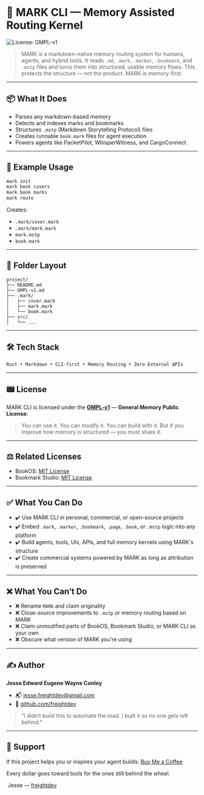# 🧠 MARK CLI — Memory Assisted Routing Kernel

![License: GMPL-v1](https://img.shields.io/badge/license-GMPL--v1-brightgreen?style=flat-square)

> MARK is a markdown-native memory routing system for humans, agents, and hybrid tools.
> It reads `.md`, `.mark`, `.marker`, `.bookmark`, and `.mstp` files and turns them into structured, usable memory flows.
> This protects the structure — not the product. MARK is memory-first.

---

## 📦 What It Does

* Parses any markdown-based memory
* Detects and indexes marks and bookmarks
* Structures `.mstp` (Markdown Storytelling Protocol) files
* Creates runnable `book.mark` files for agent execution
* Powers agents like PacketPilot, WhisperWitness, and CargoConnect

---

## 🧪 Example Usage

```bash
mark init
mark book covers
mark book marks
mark route
```

Creates:

* `.mark/cover.mark`
* `.mark/mark.mark`
* `mark.mstp`
* `book.mark`

---

## 📁 Folder Layout

```
project/
├── README.md
├── GMPL-v1.md
├── .mark/
│   ├── cover.mark
│   ├── mark.mark
│   └── book.mark
├── src/
│   └── ...
```

---

## 🛠 Tech Stack

```
Rust • Markdown • CLI-first • Memory Routing • Zero External APIs
```

---

## 📟 License

MARK CLI is licensed under the [**GMPL-v1**](./GMPL-v1.md) — **General Memory Public License**:

> You can use it. You can modify it. You can build with it.
> But if you improve how memory is structured — you must share it.

---

## ⚖️ Related Licenses

* BookOS: [MIT License](https://opensource.org/licenses/MIT)
* Bookmark Studio: [MIT License](https://opensource.org/licenses/MIT)

---

## ✅ What You Can Do

* ✔️ Use MARK CLI in personal, commercial, or open-source projects
* ✔️ Embed `.mark`, `.marker`, `.bookmark`, `.page`, `.book`, or `.mstp` logic into any platform
* ✔️ Build agents, tools, UIs, APIs, and full memory kernels using MARK's structure
* ✔️ Create commercial systems powered by MARK as long as attribution is preserved

---

## ❌ What You Can’t Do

* ❌ Rename `MARK` and claim originality
* ❌ Close-source improvements to `.mstp` or memory routing based on MARK
* ❌ Claim unmodified parts of BookOS, Bookmark Studio, or MARK CLI as your own
* ❌ Obscure what version of MARK you're using

---

## ✍️ Author

**Jesse Edward Eugene Wayne Conley**
  - 📬 [jesse.freightdev@gmail.com](mailto:jesse.freightdev@gmail.com)
  - 🔗 [github.com/freightdev](https://github.com/freightdev)

> "I didn’t build this to automate the road. I built it so no one gets left behind."

---

## 💛 Support

If this project helps you or inspires your agent builds:
[Buy Me a Coffee](https://coff.ee/freightdev)

Every dollar goes toward tools for the ones still behind the wheel.

️ Jesse — [freightdev](https://github.com/freightdev)
